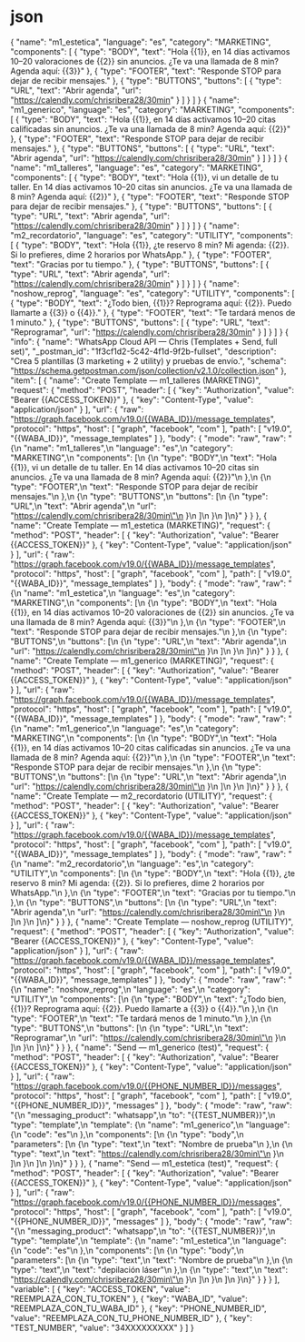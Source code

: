 # json 
{
  "name": "m1_estetica",
  "language": "es",
  "category": "MARKETING",
  "components": [
    {
      "type": "BODY",
      "text": "Hola {{1}}, en 14 días activamos 10–20 valoraciones de {{2}} sin anuncios. ¿Te va una llamada de 8 min? Agenda aquí: {{3}}"
    },
    {
      "type": "FOOTER",
      "text": "Responde STOP para dejar de recibir mensajes."
    },
    {
      "type": "BUTTONS",
      "buttons": [
        {
          "type": "URL",
          "text": "Abrir agenda",
          "url": "https://calendly.com/chrisribera28/30min"
        }
      ]
    }
  ]
}
{
  "name": "m1_generico",
  "language": "es",
  "category": "MARKETING",
  "components": [
    {
      "type": "BODY",
      "text": "Hola {{1}}, en 14 días activamos 10–20 citas calificadas sin anuncios. ¿Te va una llamada de 8 min? Agenda aquí: {{2}}"
    },
    {
      "type": "FOOTER",
      "text": "Responde STOP para dejar de recibir mensajes."
    },
    {
      "type": "BUTTONS",
      "buttons": [
        {
          "type": "URL",
          "text": "Abrir agenda",
          "url": "https://calendly.com/chrisribera28/30min"
        }
      ]
    }
  ]
}
{
  "name": "m1_talleres",
  "language": "es",
  "category": "MARKETING",
  "components": [
    {
      "type": "BODY",
      "text": "Hola {{1}}, vi un detalle de tu taller. En 14 días activamos 10–20 citas sin anuncios. ¿Te va una llamada de 8 min? Agenda aquí: {{2}}"
    },
    {
      "type": "FOOTER",
      "text": "Responde STOP para dejar de recibir mensajes."
    },
    {
      "type": "BUTTONS",
      "buttons": [
        {
          "type": "URL",
          "text": "Abrir agenda",
          "url": "https://calendly.com/chrisribera28/30min"
        }
      ]
    }
  ]
}
{
  "name": "m2_recordatorio",
  "language": "es",
  "category": "UTILITY",
  "components": [
    {
      "type": "BODY",
      "text": "Hola {{1}}, ¿te reservo 8 min? Mi agenda: {{2}}. Si lo prefieres, dime 2 horarios por WhatsApp."
    },
    {
      "type": "FOOTER",
      "text": "Gracias por tu tiempo."
    },
    {
      "type": "BUTTONS",
      "buttons": [
        {
          "type": "URL",
          "text": "Abrir agenda",
          "url": "https://calendly.com/chrisribera28/30min"
        }
      ]
    }
  ]
}
{
  "name": "noshow_reprog",
  "language": "es",
  "category": "UTILITY",
  "components": [
    {
      "type": "BODY",
      "text": "¿Todo bien, {{1}}? Reprograma aquí: {{2}}. Puedo llamarte a {{3}} o {{4}}."
    },
    {
      "type": "FOOTER",
      "text": "Te tardará menos de 1 minuto."
    },
    {
      "type": "BUTTONS",
      "buttons": [
        {
          "type": "URL",
          "text": "Reprogramar",
          "url": "https://calendly.com/chrisribera28/30min"
        }
      ]
    }
  ]
}
{
  "info": {
    "name": "WhatsApp Cloud API — Chris (Templates + Send, full set)",
    "_postman_id": "1f3cf1d2-5c42-4f1d-9f2b-fullset",
    "description": "Crea 5 plantillas (3 marketing + 2 utility) y pruebas de envío.",
    "schema": "https://schema.getpostman.com/json/collection/v2.1.0/collection.json"
  },
  "item": [
    {
      "name": "Create Template — m1_talleres (MARKETING)",
      "request": {
        "method": "POST",
        "header": [
          {
            "key": "Authorization",
            "value": "Bearer {{ACCESS_TOKEN}}"
          },
          {
            "key": "Content-Type",
            "value": "application/json"
          }
        ],
        "url": {
          "raw": "https://graph.facebook.com/v19.0/{{WABA_ID}}/message_templates",
          "protocol": "https",
          "host": [
            "graph",
            "facebook",
            "com"
          ],
          "path": [
            "v19.0",
            "{{WABA_ID}}",
            "message_templates"
          ]
        },
        "body": {
          "mode": "raw",
          "raw": "{\n  \"name\": \"m1_talleres\",\n  \"language\": \"es\",\n  \"category\": \"MARKETING\",\n  \"components\": [\n    {\n      \"type\": \"BODY\",\n      \"text\": \"Hola {{1}}, vi un detalle de tu taller. En 14 días activamos 10–20 citas sin anuncios. ¿Te va una llamada de 8 min? Agenda aquí: {{2}}\"\n    },\n    {\n      \"type\": \"FOOTER\",\n      \"text\": \"Responde STOP para dejar de recibir mensajes.\"\n    },\n    {\n      \"type\": \"BUTTONS\",\n      \"buttons\": [\n        {\n          \"type\": \"URL\",\n          \"text\": \"Abrir agenda\",\n          \"url\": \"https://calendly.com/chrisribera28/30min\"\n        }\n      ]\n    }\n  ]\n}"
        }
      }
    },
    {
      "name": "Create Template — m1_estetica (MARKETING)",
      "request": {
        "method": "POST",
        "header": [
          {
            "key": "Authorization",
            "value": "Bearer {{ACCESS_TOKEN}}"
          },
          {
            "key": "Content-Type",
            "value": "application/json"
          }
        ],
        "url": {
          "raw": "https://graph.facebook.com/v19.0/{{WABA_ID}}/message_templates",
          "protocol": "https",
          "host": [
            "graph",
            "facebook",
            "com"
          ],
          "path": [
            "v19.0",
            "{{WABA_ID}}",
            "message_templates"
          ]
        },
        "body": {
          "mode": "raw",
          "raw": "{\n  \"name\": \"m1_estetica\",\n  \"language\": \"es\",\n  \"category\": \"MARKETING\",\n  \"components\": [\n    {\n      \"type\": \"BODY\",\n      \"text\": \"Hola {{1}}, en 14 días activamos 10–20 valoraciones de {{2}} sin anuncios. ¿Te va una llamada de 8 min? Agenda aquí: {{3}}\"\n    },\n    {\n      \"type\": \"FOOTER\",\n      \"text\": \"Responde STOP para dejar de recibir mensajes.\"\n    },\n    {\n      \"type\": \"BUTTONS\",\n      \"buttons\": [\n        {\n          \"type\": \"URL\",\n          \"text\": \"Abrir agenda\",\n          \"url\": \"https://calendly.com/chrisribera28/30min\"\n        }\n      ]\n    }\n  ]\n}"
        }
      }
    },
    {
      "name": "Create Template — m1_generico (MARKETING)",
      "request": {
        "method": "POST",
        "header": [
          {
            "key": "Authorization",
            "value": "Bearer {{ACCESS_TOKEN}}"
          },
          {
            "key": "Content-Type",
            "value": "application/json"
          }
        ],
        "url": {
          "raw": "https://graph.facebook.com/v19.0/{{WABA_ID}}/message_templates",
          "protocol": "https",
          "host": [
            "graph",
            "facebook",
            "com"
          ],
          "path": [
            "v19.0",
            "{{WABA_ID}}",
            "message_templates"
          ]
        },
        "body": {
          "mode": "raw",
          "raw": "{\n  \"name\": \"m1_generico\",\n  \"language\": \"es\",\n  \"category\": \"MARKETING\",\n  \"components\": [\n    {\n      \"type\": \"BODY\",\n      \"text\": \"Hola {{1}}, en 14 días activamos 10–20 citas calificadas sin anuncios. ¿Te va una llamada de 8 min? Agenda aquí: {{2}}\"\n    },\n    {\n      \"type\": \"FOOTER\",\n      \"text\": \"Responde STOP para dejar de recibir mensajes.\"\n    },\n    {\n      \"type\": \"BUTTONS\",\n      \"buttons\": [\n        {\n          \"type\": \"URL\",\n          \"text\": \"Abrir agenda\",\n          \"url\": \"https://calendly.com/chrisribera28/30min\"\n        }\n      ]\n    }\n  ]\n}"
        }
      }
    },
    {
      "name": "Create Template — m2_recordatorio (UTILITY)",
      "request": {
        "method": "POST",
        "header": [
          {
            "key": "Authorization",
            "value": "Bearer {{ACCESS_TOKEN}}"
          },
          {
            "key": "Content-Type",
            "value": "application/json"
          }
        ],
        "url": {
          "raw": "https://graph.facebook.com/v19.0/{{WABA_ID}}/message_templates",
          "protocol": "https",
          "host": [
            "graph",
            "facebook",
            "com"
          ],
          "path": [
            "v19.0",
            "{{WABA_ID}}",
            "message_templates"
          ]
        },
        "body": {
          "mode": "raw",
          "raw": "{\n  \"name\": \"m2_recordatorio\",\n  \"language\": \"es\",\n  \"category\": \"UTILITY\",\n  \"components\": [\n    {\n      \"type\": \"BODY\",\n      \"text\": \"Hola {{1}}, ¿te reservo 8 min? Mi agenda: {{2}}. Si lo prefieres, dime 2 horarios por WhatsApp.\"\n    },\n    {\n      \"type\": \"FOOTER\",\n      \"text\": \"Gracias por tu tiempo.\"\n    },\n    {\n      \"type\": \"BUTTONS\",\n      \"buttons\": [\n        {\n          \"type\": \"URL\",\n          \"text\": \"Abrir agenda\",\n          \"url\": \"https://calendly.com/chrisribera28/30min\"\n        }\n      ]\n    }\n  ]\n}"
        }
      }
    },
    {
      "name": "Create Template — noshow_reprog (UTILITY)",
      "request": {
        "method": "POST",
        "header": [
          {
            "key": "Authorization",
            "value": "Bearer {{ACCESS_TOKEN}}"
          },
          {
            "key": "Content-Type",
            "value": "application/json"
          }
        ],
        "url": {
          "raw": "https://graph.facebook.com/v19.0/{{WABA_ID}}/message_templates",
          "protocol": "https",
          "host": [
            "graph",
            "facebook",
            "com"
          ],
          "path": [
            "v19.0",
            "{{WABA_ID}}",
            "message_templates"
          ]
        },
        "body": {
          "mode": "raw",
          "raw": "{\n  \"name\": \"noshow_reprog\",\n  \"language\": \"es\",\n  \"category\": \"UTILITY\",\n  \"components\": [\n    {\n      \"type\": \"BODY\",\n      \"text\": \"¿Todo bien, {{1}}? Reprograma aquí: {{2}}. Puedo llamarte a {{3}} o {{4}}.\"\n    },\n    {\n      \"type\": \"FOOTER\",\n      \"text\": \"Te tardará menos de 1 minuto.\"\n    },\n    {\n      \"type\": \"BUTTONS\",\n      \"buttons\": [\n        {\n          \"type\": \"URL\",\n          \"text\": \"Reprogramar\",\n          \"url\": \"https://calendly.com/chrisribera28/30min\"\n        }\n      ]\n    }\n  ]\n}"
        }
      }
    },
    {
      "name": "Send — m1_generico (test)",
      "request": {
        "method": "POST",
        "header": [
          {
            "key": "Authorization",
            "value": "Bearer {{ACCESS_TOKEN}}"
          },
          {
            "key": "Content-Type",
            "value": "application/json"
          }
        ],
        "url": {
          "raw": "https://graph.facebook.com/v19.0/{{PHONE_NUMBER_ID}}/messages",
          "protocol": "https",
          "host": [
            "graph",
            "facebook",
            "com"
          ],
          "path": [
            "v19.0",
            "{{PHONE_NUMBER_ID}}",
            "messages"
          ]
        },
        "body": {
          "mode": "raw",
          "raw": "{\n  \"messaging_product\": \"whatsapp\",\n  \"to\": \"{{TEST_NUMBER}}\",\n  \"type\": \"template\",\n  \"template\": {\n    \"name\": \"m1_generico\",\n    \"language\": {\n      \"code\": \"es\"\n    },\n    \"components\": [\n      {\n        \"type\": \"body\",\n        \"parameters\": [\n          {\n            \"type\": \"text\",\n            \"text\": \"Nombre de prueba\"\n          },\n          {\n            \"type\": \"text\",\n            \"text\": \"https://calendly.com/chrisribera28/30min\"\n          }\n        ]\n      }\n    ]\n  }\n}"
        }
      }
    },
    {
      "name": "Send — m1_estetica (test)",
      "request": {
        "method": "POST",
        "header": [
          {
            "key": "Authorization",
            "value": "Bearer {{ACCESS_TOKEN}}"
          },
          {
            "key": "Content-Type",
            "value": "application/json"
          }
        ],
        "url": {
          "raw": "https://graph.facebook.com/v19.0/{{PHONE_NUMBER_ID}}/messages",
          "protocol": "https",
          "host": [
            "graph",
            "facebook",
            "com"
          ],
          "path": [
            "v19.0",
            "{{PHONE_NUMBER_ID}}",
            "messages"
          ]
        },
        "body": {
          "mode": "raw",
          "raw": "{\n  \"messaging_product\": \"whatsapp\",\n  \"to\": \"{{TEST_NUMBER}}\",\n  \"type\": \"template\",\n  \"template\": {\n    \"name\": \"m1_estetica\",\n    \"language\": {\n      \"code\": \"es\"\n    },\n    \"components\": [\n      {\n        \"type\": \"body\",\n        \"parameters\": [\n          {\n            \"type\": \"text\",\n            \"text\": \"Nombre de prueba\"\n          },\n          {\n            \"type\": \"text\",\n            \"text\": \"depilación láser\"\n          },\n          {\n            \"type\": \"text\",\n            \"text\": \"https://calendly.com/chrisribera28/30min\"\n          }\n        ]\n      }\n    ]\n  }\n}"
        }
      }
    }
  ],
  "variable": [
    {
      "key": "ACCESS_TOKEN",
      "value": "REEMPLAZA_CON_TU_TOKEN"
    },
    {
      "key": "WABA_ID",
      "value": "REEMPLAZA_CON_TU_WABA_ID"
    },
    {
      "key": "PHONE_NUMBER_ID",
      "value": "REEMPLAZA_CON_TU_PHONE_NUMBER_ID"
    },
    {
      "key": "TEST_NUMBER",
      "value": "34XXXXXXXXX"
    }
  ]
}
